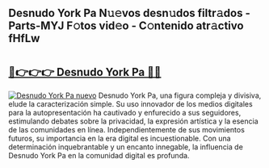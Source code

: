 ## Desnudo York Pa N𝚞𝚎vos desn𝚞dos filtr𝚊dos - Parts-MYJ F𝚘tos vid𝚎o - C𝚘ntenido atr𝚊ctivo fHfLw

# <h2><a href="http://mbb2vh.tromn.icu/?c=Desnudo+York+Pa">🔗👉👉👉 Desnudo York Pa 🔗🔗</a></h2>

[![Desnudo York Pa nuevo](https://i.imgur.com/pEAQMta.gif)](http://mbb2vh.tromn.icu/?c=Desnudo+York+Pa)
Desnudo York Pa, una figura compleja y divisiva, elude la caracterización simple. Su uso innovador de los medios digitales para la autopresentación ha cautivado y enfurecido a sus seguidores, estimulando debates sobre la privacidad, la expresión artística y la esencia de las comunidades en línea. Independientemente de sus movimientos futuros, su importancia en la era digital es incuestionable. Con una determinación inquebrantable y un encanto innegable, la influencia de Desnudo York Pa en la comunidad digital es profunda.
